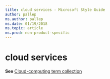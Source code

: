```yaml
---
title: cloud services - Microsoft Style Guide
author: pallep
ms.author: pallep
ms.date: 01/19/2018
ms.topic: article
ms.prod: non-product-specific
---
```


# cloud services

**See** [Cloud-computing term collection](~/a-z-word-list-term-collections/term-collections/cloud-computing-terms.md)

